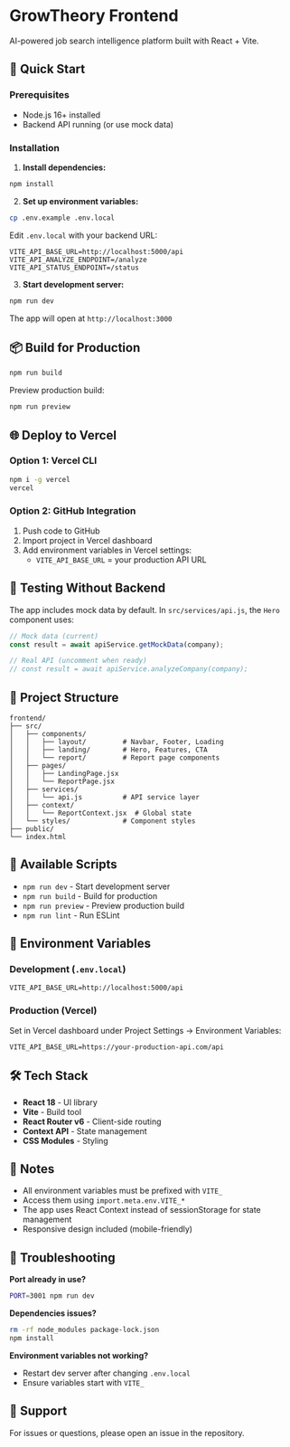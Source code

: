 # GrowTheory Frontend

AI-powered job search intelligence platform built with React + Vite.

## 🚀 Quick Start

### Prerequisites
- Node.js 16+ installed
- Backend API running (or use mock data)

### Installation

1. **Install dependencies:**
```bash
npm install
```

2. **Set up environment variables:**
```bash
cp .env.example .env.local
```

Edit `.env.local` with your backend URL:
```
VITE_API_BASE_URL=http://localhost:5000/api
VITE_API_ANALYZE_ENDPOINT=/analyze
VITE_API_STATUS_ENDPOINT=/status
```

3. **Start development server:**
```bash
npm run dev
```

The app will open at `http://localhost:3000`

## 📦 Build for Production

```bash
npm run build
```

Preview production build:
```bash
npm run preview
```

## 🌐 Deploy to Vercel

### Option 1: Vercel CLI
```bash
npm i -g vercel
vercel
```

### Option 2: GitHub Integration
1. Push code to GitHub
2. Import project in Vercel dashboard
3. Add environment variables in Vercel settings:
   - `VITE_API_BASE_URL` = your production API URL

## 🧪 Testing Without Backend

The app includes mock data by default. In `src/services/api.js`, the `Hero` component uses:

```javascript
// Mock data (current)
const result = await apiService.getMockData(company);

// Real API (uncomment when ready)
// const result = await apiService.analyzeCompany(company);
```

## 📁 Project Structure

```
frontend/
├── src/
│   ├── components/
│   │   ├── layout/         # Navbar, Footer, Loading
│   │   ├── landing/        # Hero, Features, CTA
│   │   └── report/         # Report page components
│   ├── pages/
│   │   ├── LandingPage.jsx
│   │   └── ReportPage.jsx
│   ├── services/
│   │   └── api.js          # API service layer
│   ├── context/
│   │   └── ReportContext.jsx  # Global state
│   └── styles/             # Component styles
├── public/
└── index.html
```

## 🔧 Available Scripts

- `npm run dev` - Start development server
- `npm run build` - Build for production
- `npm run preview` - Preview production build
- `npm run lint` - Run ESLint

## 🔐 Environment Variables

### Development (`.env.local`)
```
VITE_API_BASE_URL=http://localhost:5000/api
```

### Production (Vercel)
Set in Vercel dashboard under Project Settings → Environment Variables:
```
VITE_API_BASE_URL=https://your-production-api.com/api
```

## 🛠️ Tech Stack

- **React 18** - UI library
- **Vite** - Build tool
- **React Router v6** - Client-side routing
- **Context API** - State management
- **CSS Modules** - Styling

## 📝 Notes

- All environment variables must be prefixed with `VITE_`
- Access them using `import.meta.env.VITE_*`
- The app uses React Context instead of sessionStorage for state management
- Responsive design included (mobile-friendly)

## 🐛 Troubleshooting

**Port already in use?**
```bash
PORT=3001 npm run dev
```

**Dependencies issues?**
```bash
rm -rf node_modules package-lock.json
npm install
```

**Environment variables not working?**
- Restart dev server after changing `.env.local`
- Ensure variables start with `VITE_`

## 📧 Support

For issues or questions, please open an issue in the repository.
